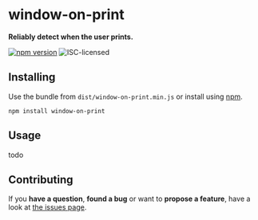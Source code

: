 # window-on-print

**Reliably detect when the user prints.**

[![npm version](https://img.shields.io/npm/v/window-on-print.svg)](https://www.npmjs.com/package/window-on-print)
![ISC-licensed](https://img.shields.io/github/license/derhuerst/window-on-print.svg)


## Installing

Use the bundle from `dist/window-on-print.min.js` or install using [npm](https://www.npmjs.com).

```shell
npm install window-on-print
```


## Usage

todo


## Contributing

If you **have a question**, **found a bug** or want to **propose a feature**, have a look at [the issues page](https://github.com/derhuerst/window-on-print/issues).
